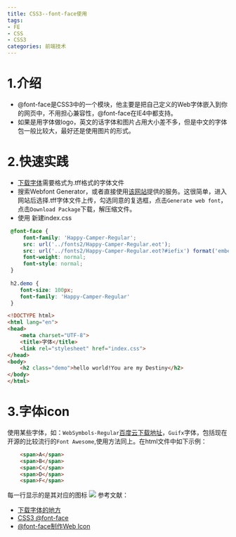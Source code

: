 ```yaml
---
title: CSS3--font-face使用
tags: 
- FE
- CSS
- CSS3
categories: 前端技术
---
```

# 1.介绍
- @font-face是CSS3中的一个模块，他主要是把自己定义的Web字体嵌入到你的网页中，不用担心兼容性，@font-face在IE4中都支持。
- 如果是用字体做logo，英文的话字体和图片占用大小差不多，但是中文的字体包一般比较大，最好还是使用图片的形式。

# 2.快速实践
- [下载字体](http://www.dafont.com/)需要格式为.tff格式的字体文件
- 搜索Webfont Generator，或者直接使用[该网站](https://www.web-font-generator.com/)提供的服务。这很简单，进入网站后选择.tff字体文件上传，勾选同意的复选框，点击`Generate web font`，点击`Download Package`下载，解压缩文件。
- 使用
新建index.css

```css
 @font-face {
     font-family: 'Happy-Camper-Regular';
     src: url('../fonts2/Happy-Camper-Regular.eot');
     src: url('../fonts2/Happy-Camper-Regular.eot?#iefix') format('embedded-opentype'), url('../fonts2/Happy-Camper-Regular.woff') format('woff'), url('../fonts2/Happy-Camper-Regular.ttf') format('truetype'), url('../fonts2/Happy-Camper-Regular.svg#SingleMaltaRegular') format('svg');
     font-weight: normal;
     font-style: normal;
 }
 
 h2.demo {
 	font-size: 100px;
    font-family: 'Happy-Camper-Regular'
 }

```
```html
<!DOCTYPE html>
<html lang="en">
<head>
	<meta charset="UTF-8">
	<title>字体</title>
	<link rel="stylesheet" href="index.css">
</head>
<body>
	<h2 class="demo">hello world!You are my Destiny</h2>
</body>
</html>
```

# 3.字体icon
使用某些字体，如：`WebSymbols-Regular`[百度云下载地址](http://pan.baidu.com/s/1jIO0Y2q)，`Guifx`字体，包括现在开源的比较流行的`Font Awesome`,使用方法同上。在html文件中如下示例：

```html
	<span>A</span>
	<span>B</span>
	<span>C</span>
	<span>D</span>
	<span>F</span>
```
每一行显示的是其对应的图标
![](https://raw.githubusercontent.com/zrysmt/mdPics/master/font-icon.png)
参考文献：
- [下载字体的地方](http://www.dafont.com/)
- [CSS3 @font-face](http://www.w3cplus.com/content/css3-font-face)
- [@font-face制作Web Icon](http://www.w3cplus.com/css3/web-icon-with-font-face)
